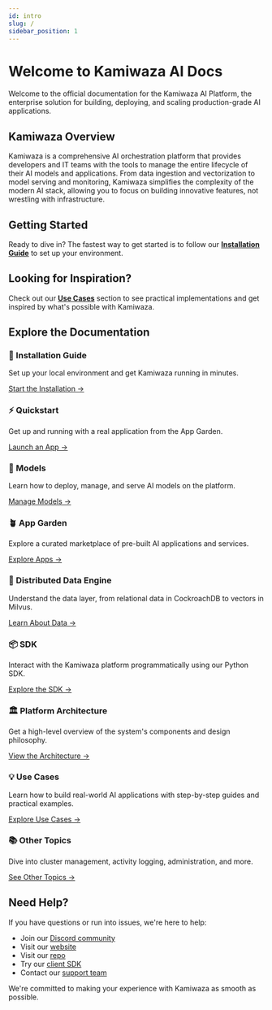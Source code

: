 ```yaml
---
id: intro
slug: /
sidebar_position: 1
---
```


# Welcome to Kamiwaza AI Docs

Welcome to the official documentation for the Kamiwaza AI Platform, the enterprise solution for building, deploying, and scaling production-grade AI applications.

## Kamiwaza Overview

Kamiwaza is a comprehensive AI orchestration platform that provides developers and IT teams with the tools to manage the entire lifecycle of their AI models and applications. From data ingestion and vectorization to model serving and monitoring, Kamiwaza simplifies the complexity of the modern AI stack, allowing you to focus on building innovative features, not wrestling with infrastructure.

## Getting Started

Ready to dive in? The fastest way to get started is to follow our **[Installation Guide](installation/installation_process)** to set up your environment.


## Looking for Inspiration?

Check out our **[Use Cases](use-cases/index.md)** section to see practical implementations and get inspired by what's possible with Kamiwaza.


## Explore the Documentation

<div className="doc-card-grid">
  <div className="doc-card">
    <div className="card__header">
      <h3>🚀 Installation Guide</h3>
    </div>
    <div className="card__body">
      <p>Set up your local environment and get Kamiwaza running in minutes.</p>
    </div>
    <div className="card__footer">
      <a href="installation/installation_process" className="button button--primary button--block">Start the Installation →</a>
    </div>
  </div>
  <div className="doc-card">
    <div className="card__header">
      <h3>⚡ Quickstart</h3>
    </div>
    <div className="card__body">
      <p>Get up and running with a real application from the App Garden.</p>
    </div>
    <div className="card__footer">
      <a href="quickstart" className="button button--primary button--block">Launch an App →</a>
    </div>
  </div>
  <div className="doc-card">
    <div className="card__header">
      <h3>🤖 Models</h3>
    </div>
    <div className="card__body">
      <p>Learn how to deploy, manage, and serve AI models on the platform.</p>
    </div>
    <div className="card__footer">
      <a href="models/overview" className="button button--primary button--block">Manage Models →</a>
    </div>
  </div>
  <div className="doc-card">
    <div className="card__header">
      <h3>🪴 App Garden</h3>
    </div>
    <div className="card__body">
      <p>Explore a curated marketplace of pre-built AI applications and services.</p>
    </div>
    <div className="card__footer">
      <a href="app-garden" className="button button--primary button--block">Explore Apps →</a>
    </div>
  </div>
  <div className="doc-card">
    <div className="card__header">
      <h3>💾 Distributed Data Engine</h3>
    </div>
    <div className="card__body">
      <p>Understand the data layer, from relational data in CockroachDB to vectors in Milvus.</p>
    </div>
    <div className="card__footer">
      <a href="data-engine" className="button button--primary button--block">Learn About Data →</a>
    </div>
  </div>
  <div className="doc-card">
    <div className="card__header">
      <h3>📦 SDK</h3>
    </div>
    <div className="card__body">
      <p>Interact with the Kamiwaza platform programmatically using our Python SDK.</p>
    </div>
    <div className="card__footer">
      <a href="sdk/intro" className="button button--primary button--block">Explore the SDK →</a>
    </div>
  </div>
  <div className="doc-card">
    <div className="card__header">
      <h3>🏛️ Platform Architecture</h3>
    </div>
    <div className="card__body">
      <p>Get a high-level overview of the system's components and design philosophy.</p>
    </div>
    <div className="card__footer">
      <a href="architecture/overview" className="button button--primary button--block">View the Architecture →</a>
    </div>
  </div>
  <div className="doc-card">
    <div className="card__header">
      <h3>💡 Use Cases</h3>
    </div>
    <div className="card__body">
      <p>Learn how to build real-world AI applications with step-by-step guides and practical examples.</p>
    </div>
    <div className="card__footer">
      <a href="use-cases" className="button button--primary button--block">Explore Use Cases →</a>
    </div>
  </div>
  <div className="doc-card">
    <div className="card__header">
      <h3>📚 Other Topics</h3>
    </div>
    <div className="card__body">
      <p>Dive into cluster management, activity logging, administration, and more.</p>
    </div>
    <div className="card__footer">
      <a href="other-topics" className="button button--primary button--block">See Other Topics →</a>
    </div>
  </div>
</div>

## Need Help?

If you have questions or run into issues, we're here to help:

- Join our [Discord community](https://discord.gg/cVGBS5rD2U)
- Visit our [website](https://www.kamiwaza.ai/)
- Visit our [repo](https://github.com/kamiwaza-ai)
- Try our [client SDK](https://github.com/kamiwaza-ai/kamiwaza-sdk)
- Contact our [support team](https://portal.kamiwaza.ai/_hcms/mem/login?redirect_url=https%3A%2F%2Fportal.kamiwaza.ai%2Ftickets-view)

We're committed to making your experience with Kamiwaza as smooth as possible.
